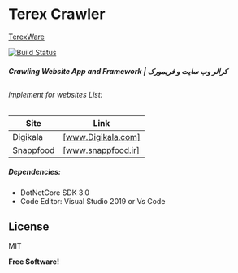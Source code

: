 # Terex Crawler

[TerexWare](https://github.com/behzadbb)

[![Build Status](https://travis-ci.org/joemccann/dillinger.svg?branch=master)](https://github.com/behzadbb)

##### Crawling Website App and Framework | کرالر وب سایت و فریمورک
##
###### implement for websites List:
## 
| Site | Link |
| ------ | ------ |
| Digikala | [www.Digikala.com] |
| Snappfood | [www.snappfood.ir] |

##### Dependencies:
  - DotNetCore SDK 3.0
  - Code Editor: Visual Studio 2019 or Vs Code



License
----

MIT


**Free Software!**
